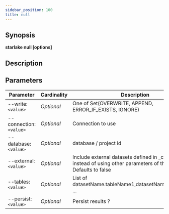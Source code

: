 ```yaml
---
sidebar_position: 100
title: null
---
```



## Synopsis

**starlake null [options]**

## Description


## Parameters

Parameter|Cardinality|Description
---|---|---
--write:`<value>`|*Optional*|One of Set(OVERWRITE, APPEND, ERROR_IF_EXISTS, IGNORE)
--connection:`<value>`|*Optional*|Connection to use
--database:`<value>`|*Optional*|database / project id
--external:`<value>`|*Optional*|Include external datasets defined in _config.sl.yml instead of using other parameters of this command ? Defaults to false
--tables:`<value>`|*Optional*|List of datasetName.tableName1,datasetName.tableName2 ...
--persist:`<value>`|*Optional*|Persist results ?

